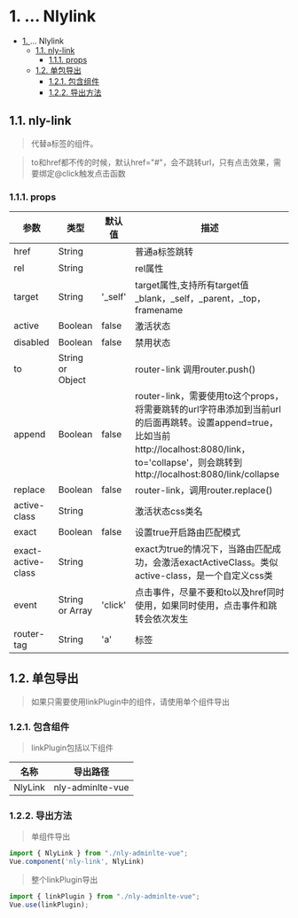# 1. <a>...</a> Nlylink
<!-- TOC -->

- [1. <a>...</a> Nlylink](#1-aa-nlylink)
    - [1.1. nly-link](#11-nly-link)
        - [1.1.1. props](#111-props)
    - [1.2. 单包导出](#12-单包导出)
        - [1.2.1. 包含组件](#121-包含组件)
        - [1.2.2. 导出方法](#122-导出方法)

<!-- /TOC -->
## 1.1. nly-link

> 代替a标签的组件。

> to和href都不传的时候，默认href="#"，会不跳转url，只有点击效果，需要绑定@click触发点击函数

### 1.1.1. props

参数 | 类型 |  默认值 | 描述
-|-|-|-
href | String |  | 普通a标签跳转
rel | String |  | rel属性
target | String | '_self' | target属性,支持所有target值_blank，_self，_parent，_top，framename
active | Boolean | false | 激活状态
disabled | Boolean | false | 禁用状态
to | String or Object |  | router-link 调用router.push()
append | Boolean | false | router-link，需要使用to这个props，将需要跳转的url字符串添加到当前url的后面再跳转。设置append=true，比如当前http://localhost:8080/link，to='collapse'，则会跳转到http://localhost:8080/link/collapse
replace | Boolean | false | router-link，调用router.replace()
active-class | String |  | 激活状态css类名
exact | Boolean | false | 设置true开启路由匹配模式
exact-active-class | String |  | exact为true的情况下，当路由匹配成功，会激活exactActiveClass。类似active-class，是一个自定义css类
event | String or Array | 'click' | 点击事件，尽量不要和to以及href同时使用，如果同时使用，点击事件和跳转会依次发生
router-tag | String | 'a' |  标签

## 1.2. 单包导出

> 如果只需要使用linkPlugin中的组件，请使用单个组件导出

### 1.2.1. 包含组件

> linkPlugin包括以下组件

名称 | 导出路径
-|-
NlyLink | nly-adminlte-vue

### 1.2.2. 导出方法

> 单组件导出

```js
import { NlyLink } from "./nly-adminlte-vue";
Vue.component('nly-link', NlyLink)
```

> 整个linkPlugin导出

```js
import { linkPlugin } from "./nly-adminlte-vue";
Vue.use(linkPlugin);
```